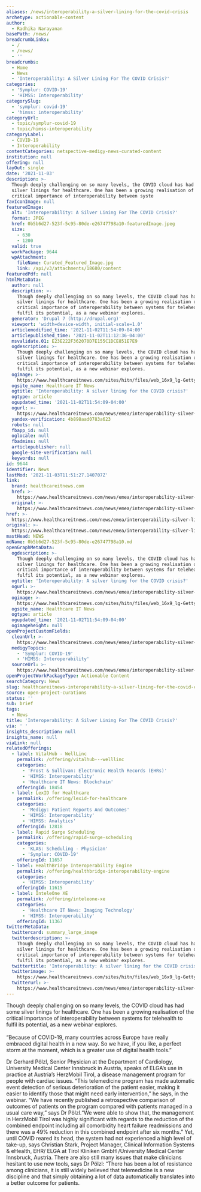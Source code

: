 ```yaml
---
aliases: /news/interoperability-a-silver-lining-for-the-covid-crisis
archetype: actionable-content
author:
  - Radhika Narayanan
basePath: /news/
breadcrumbLinks:
  - /
  - /news/
  - ''
breadcrumbs:
  - Home
  - News
  - 'Interoperability: A Silver Lining For The COVID Crisis?'
categories:
  - 'Symplur: COVID-19'
  - 'HIMSS: Interoperability'
categorySlug:
  - 'symplur: covid-19'
  - 'himss: interoperability'
categoryUrl:
  - topic/symplur-covid-19
  - topic/himss-interoperability
categoryLabel:
  - COVID-19
  - Interoperability
contentCategories: netspective-medigy-news-curated-content
institution: null
offering: null
layOut: single
date: '2021-11-03'
description: >-
  Though deeply challenging on so many levels, the COVID cloud has had some
  silver linings for healthcare. One has been a growing realisation of the
  critical importance of interoperability between syste
favIconImage: null
featuredImage:
  alt: 'Interoperability: A Silver Lining For The COVID Crisis?'
  format: JPEG
  href: 0b5b6d27-523f-5c95-80de-e26747798a10-featuredImage.jpeg
  size:
    - 630
    - 1200
  valid: true
  workPackage: 9644
  wpAttachment:
    fileName: Curated_Featured_Image.jpg
    link: /api/v3/attachments/18680/content
featuredPdf: null
htmlMetaData:
  author: null
  description: >-
    Though deeply challenging on so many levels, the COVID cloud has had some
    silver linings for healthcare. One has been a growing realisation of the
    critical importance of interoperability between systems for telehealth to
    fulfil its potential, as a new webinar explores.
  generator: 'Drupal 7 (http://drupal.org)'
  viewport: 'width=device-width, initial-scale=1.0'
  articlemodified_time: '2021-11-02T11:54:09-04:00'
  articlepublished_time: '2021-11-02T11:12:36-04:00'
  msvalidate.01: E23E222F362070D7E155C1DCE851E7E9
  ogdescription: >-
    Though deeply challenging on so many levels, the COVID cloud has had some
    silver linings for healthcare. One has been a growing realisation of the
    critical importance of interoperability between systems for telehealth to
    fulfil its potential, as a new webinar explores.
  ogimage: >-
    https://www.healthcareitnews.com/sites/hitn/files/web_16x9_lg-GettyImages-633709811_0.jpg
  ogsite_name: Healthcare IT News
  ogtitle: 'Interoperability: A silver lining for the COVID crisis?'
  ogtype: article
  ogupdated_time: '2021-11-02T11:54:09-04:00'
  ogurl: >-
    https://www.healthcareitnews.com/news/emea/interoperability-silver-lining-covid-crisis
  yandex-verification: 4b898aad0783a623
  robots: null
  fbapp_id: null
  oglocale: null
  fbadmins: null
  articlepublisher: null
  google-site-verification: null
  keywords: null
id: 9644
identifier: News
lastMod: '2021-11-03T11:51:27.140707Z'
link:
  brand: healthcareitnews.com
  href: >-
    https://www.healthcareitnews.com/news/emea/interoperability-silver-lining-covid-crisis
  original: >-
    https://www.healthcareitnews.com/news/emea/interoperability-silver-lining-covid-crisis
href: >-
  https://www.healthcareitnews.com/news/emea/interoperability-silver-lining-covid-crisis
original: >-
  https://www.healthcareitnews.com/news/emea/interoperability-silver-lining-covid-crisis
mastHead: NEWS
mdName: 0b5b6d27-523f-5c95-80de-e26747798a10.md
openGraphMetaData:
  ogdescription: >-
    Though deeply challenging on so many levels, the COVID cloud has had some
    silver linings for healthcare. One has been a growing realisation of the
    critical importance of interoperability between systems for telehealth to
    fulfil its potential, as a new webinar explores.
  ogtitle: 'Interoperability: A silver lining for the COVID crisis?'
  ogurl: >-
    https://www.healthcareitnews.com/news/emea/interoperability-silver-lining-covid-crisis
  ogimage: >-
    https://www.healthcareitnews.com/sites/hitn/files/web_16x9_lg-GettyImages-633709811_0.jpg
  ogsite_name: Healthcare IT News
  ogtype: article
  ogupdated_time: '2021-11-02T11:54:09-04:00'
  ogimageheight: null
openProjectCustomFields:
  cleanUrl: >-
    https://www.healthcareitnews.com/news/emea/interoperability-silver-lining-covid-crisis
  medigyTopics:
    - 'Symplur: COVID-19'
    - 'HIMSS: Interoperability'
  sourceUrl: >-
    https://www.healthcareitnews.com/news/emea/interoperability-silver-lining-covid-crisis
openProjectWorkPackageType: Actionable Content
searchCategory: News
slug: healthcareitnews-interoperability-a-silver-lining-for-the-covid-crisis
source: open-project-curations
status: ''
sub: brief
tags:
  - News
title: 'Interoperability: A Silver Lining For The COVID Crisis?'
via: ' '
insights_description: null
insights_name: null
viaLink: null
relatedOfferings:
  - label: VitalHub - WellLinc
    permalink: /offering/vitalhub---welllinc
    categories:
      - 'Frost & Sullivan: Electronic Health Records (EHRs)'
      - 'HIMSS: Interoperability'
      - 'Healthcare IT News: Blockchain'
    offeringId: 18454
  - label: LexID for Healthcare
    permalink: /offering/lexid-for-healthcare
    categories:
      - 'Medigy: Patient Reports And Outcomes'
      - 'HIMSS: Interoperability'
      - 'HIMSS: Analytics'
    offeringId: 12818
  - label: Rapid Surge Scheduling
    permalink: /offering/rapid-surge-scheduling
    categories:
      - 'KLAS: Scheduling - Physician'
      - 'Symplur: COVID-19'
    offeringId: 11657
  - label: HealthBridge Interoperability Engine
    permalink: /offering/healthbridge-interoperability-engine
    categories:
      - 'HIMSS: Interoperability'
    offeringId: 11615
  - label: InteleOne XE
    permalink: /offering/inteleone-xe
    categories:
      - 'Healthcare IT News: Imaging Technology'
      - 'HIMSS: Interoperability'
    offeringId: 11367
twitterMetaData:
  twittercard: summary_large_image
  twitterdescription: >-
    Though deeply challenging on so many levels, the COVID cloud has had some
    silver linings for healthcare. One has been a growing realisation of the
    critical importance of interoperability between systems for telehealth to
    fulfil its potential, as a new webinar explores.
  twittertitle: 'Interoperability: A silver lining for the COVID crisis?'
  twitterimage: >-
    https://www.healthcareitnews.com/sites/hitn/files/web_16x9_lg-GettyImages-633709811_0.jpg
  twitterurl: >-
    https://www.healthcareitnews.com/news/emea/interoperability-silver-lining-covid-crisis
---
```

<p>Though deeply challenging on so many levels, the COVID cloud has had some silver linings for healthcare. One has been a growing realisation of the critical importance of interoperability between systems for telehealth to fulfil its potential, as a new webinar explores.<br><br>“Because of COVID-19, many countries across Europe have really embraced digital health in a new way.
So we have, if you like, a perfect storm at the moment, which is a greater use of digital health tools.”</p><p>Dr Gerhard Pölzl, Senior Physician at the Department of Cardiology, University Medical Center Innsbruck in Austria, speaks of ELGA’s use in practice at Austria’s HerzMobil Tirol, a disease management program for people with cardiac issues.
“This telemedicine program has made automatic event detection of serious deterioration of the patient easier, making it easier to identify those that might need early intervention,” he says, in the webinar.
“We have recently published a retrospective comparison of outcomes of patients on the program compared with patients managed in a usual care way,” says Dr Pölzl.“We were able to show that, the management in HerzMobil Tirol was highly significant with regards to the reduction of the combined endpoint including all comorbidity heart failure readmissions and there was a 49% reduction in this combined endpoint after six months.”
Yet, until COVID reared its head, the system had not experienced a high level of take-up, says Christian Stark, Project Manager, Clinical Information Systems &amp; eHealth, EHR/ ELGA at Tirol Kliniken GmbH /University Medical Center Innsbruck, Austria.
There are also still many issues that make clinicians hesitant to use new tools, says Dr Pölzl: “There has been a lot of resistance among clinicians, it is still widely believed that telemedicine is a new discipline and that simply obtaining a lot of data automatically translates into a better outcome for patients.</p>